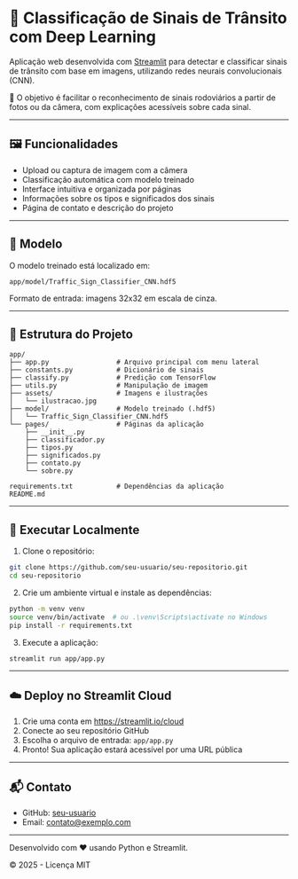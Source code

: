 # 🚦 Classificação de Sinais de Trânsito com Deep Learning

Aplicação web desenvolvida com [Streamlit](https://streamlit.io) para detectar e classificar sinais de trânsito com base em imagens, utilizando redes neurais convolucionais (CNN).

🎯 O objetivo é facilitar o reconhecimento de sinais rodoviários a partir de fotos ou da câmera, com explicações acessíveis sobre cada sinal.

---

## 🖼 Funcionalidades

- Upload ou captura de imagem com a câmera
- Classificação automática com modelo treinado
- Interface intuitiva e organizada por páginas
- Informações sobre os tipos e significados dos sinais
- Página de contato e descrição do projeto

---

## 🧠 Modelo

O modelo treinado está localizado em:

```
app/model/Traffic_Sign_Classifier_CNN.hdf5
```

Formato de entrada: imagens 32x32 em escala de cinza.

---

## 📁 Estrutura do Projeto

```
app/
├── app.py                 # Arquivo principal com menu lateral
├── constants.py           # Dicionário de sinais
├── classify.py            # Predição com TensorFlow
├── utils.py               # Manipulação de imagem
├── assets/                # Imagens e ilustrações
│   └── ilustracao.jpg
├── model/                 # Modelo treinado (.hdf5)
│   └── Traffic_Sign_Classifier_CNN.hdf5
└── pages/                 # Páginas da aplicação
    ├── __init__.py
    ├── classificador.py
    ├── tipos.py
    ├── significados.py
    ├── contato.py
    └── sobre.py

requirements.txt           # Dependências da aplicação
README.md
```

---

## 🚀 Executar Localmente

1. Clone o repositório:
```bash
git clone https://github.com/seu-usuario/seu-repositorio.git
cd seu-repositorio
```

2. Crie um ambiente virtual e instale as dependências:
```bash
python -m venv venv
source venv/bin/activate  # ou .\venv\Scripts\activate no Windows
pip install -r requirements.txt
```

3. Execute a aplicação:
```bash
streamlit run app/app.py
```

---

## ☁️ Deploy no Streamlit Cloud

1. Crie uma conta em https://streamlit.io/cloud
2. Conecte ao seu repositório GitHub
3. Escolha o arquivo de entrada: `app/app.py`
4. Pronto! Sua aplicação estará acessível por uma URL pública

---

## 📬 Contato

- GitHub: [seu-usuario](https://github.com/seu-usuario)
- Email: contato@exemplo.com

---

Desenvolvido com ❤️ usando Python e Streamlit.

© 2025 - Licença MIT
